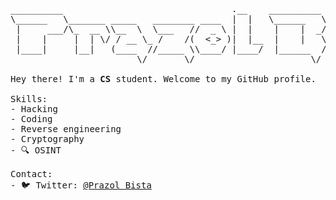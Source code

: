 <pre>

__________                                .__    __________ .__           __           
\______   \_______ _____   ________ ____  |  |   \______   \|__|  _______/  |_ _____   
 |     ___/\_  __ \\__  \  \___   //  _ \ |  |    |    |  _/|  | /  ___/\   __\\__  \  
 |    |     |  | \/ / __ \_ /    /(  <_> )|  |__  |    |   \|  | \___ \  |  |   / __ \_
 |____|     |__|   (____  //_____ \\____/ |____/  |______  /|__|/____  > |__|  (____  /
                        \/       \/                      \/          \/             \/ 
                                                
Hey there! I'm a <strong>CS</strong> student. Welcome to my GitHub profile.

Skills:
- Hacking
- Coding
- Reverse engineering
- Cryptography
- 🔍 OSINT

Contact:
- 🐦 Twitter: <a href="https://twitter.com/prazolbista">@Prazol Bista</a>

</pre>
